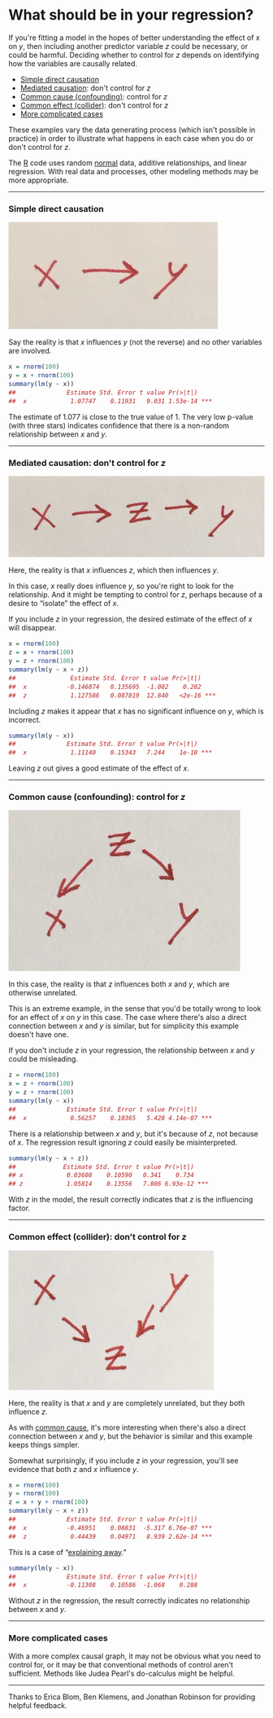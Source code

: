 # What should be in your regression?

If you're fitting a model in the hopes of better understanding the
effect of _x_ on _y_, then including another predictor variable _z_
could be necessary, or could be harmful. Deciding whether to control
for _z_ depends on identifying how the variables are causally related.

 * [Simple direct causation](#direct)
 * [Mediated causation](#mediated): don't control for _z_
 * [Common cause (confounding)](#common_cause): control for _z_
 * [Common effect (collider)](#common_effect): don't control for _z_
 * [More complicated cases](#complicated)

These examples vary the data generating process (which isn't possible
in practice) in order to illustrate what happens in each case when you
do or don't control for _z_.

The [R][] code uses random [normal][] data, additive relationships,
and linear regression. With real data and processes, other modeling
methods may be more appropriate.

[R]: https://www.r-project.org/about.html
[normal]: https://en.wikipedia.org/wiki/Normal_distribution


---

### <a name="direct"></a>Simple direct causation

![x -> y](direct.png)

Say the reality is that _x_ influences _y_ (not the reverse) and no
other variables are involved.

<!-- set.seed(99) -->

```r
x = rnorm(100)
y = x + rnorm(100)
summary(lm(y ~ x))
##              Estimate Std. Error t value Pr(>|t|)
##  x            1.07747    0.11931   9.031 1.53e-14 ***
```

The estimate of 1.077 is close to the true value of 1. The very low
p-value (with three stars) indicates confidence that there is a
non-random relationship between _x_ and _y_.


---

### <a name="mediated"></a>Mediated causation: don't control for _z_

![x -> z -> y](mediated.png)

Here, the reality is that _x_ influences _z_, which then influences
_y_.

In this case, _x_ really does influence _y_, so you're right to look
for the relationship. And it might be tempting to control for _z_,
perhaps because of a desire to “isolate” the effect of _x_.

If you include _z_ in your regression, the desired estimate of the
effect of _x_ will disappear.

<!-- set.seed(101) -->

```r
x = rnorm(100)
z = x + rnorm(100)
y = z + rnorm(100)
summary(lm(y ~ x + z))
##               Estimate Std. Error t value Pr(>|t|)
##  x           -0.146874   0.135695  -1.082    0.282
##  z            1.127586   0.087819  12.840   <2e-16 ***
```

Including _z_ makes it appear that _x_ has no significant influence on
_y_, which is incorrect.

```r
summary(lm(y ~ x))
##              Estimate Std. Error t value Pr(>|t|)
##  x            1.11140    0.15343   7.244    1e-10 ***
```

Leaving _z_ out gives a good estimate of the effect of _x_.


---

### <a name="common_cause"></a>Common cause (confounding): control for _z_

![x <- z -> y](common_cause.png)

In this case, the reality is that _z_ influences both _x_ and _y_,
which are otherwise unrelated.

This is an extreme example, in the sense that you'd be totally wrong
to look for an effect of _x_ on _y_ in this case. The case where
there's also a direct connection between _x_ and _y_ is similar, but
for simplicity this example doesn't have one.

If you don't include _z_ in your regression, the relationship between
_x_ and _y_ could be misleading.

<!-- set.seed(103) -->

```r
z = rnorm(100)
x = z + rnorm(100)
y = z + rnorm(100)
summary(lm(y ~ x))
##              Estimate Std. Error t value Pr(>|t|)
##  x            0.56257    0.10365   5.428 4.14e-07 ***
```

There is a relationship between _x_ and _y_, but it's because of _z_,
not because of _x_. The regression result ignoring _z_ could easily be
misinterpreted.

```r
summary(lm(y ~ x + z))
##             Estimate Std. Error t value Pr(>|t|)
## x            0.03608    0.10590   0.341    0.734
## z            1.05814    0.13556   7.806 6.93e-12 ***
```

With _z_ in the model, the result correctly indicates that _z_ is the
influencing factor.


---

### <a name="common_effect"></a>Common effect (collider): don't control for _z_

![x -> z <- y](collider.png)

Here, the reality is that _x_ and _y_ are completely unrelated, but
they both influence _z_.

As with [common cause](#common_cause), it's more interesting when
there's also a direct connection between _x_ and _y_, but the behavior
is similar and this example keeps things simpler.

Somewhat surprisingly, if you include _z_ in your regression, you'll
see evidence that both _z_ and _x_ influence _y_.

<!-- set.seed(105) -->

```r
x = rnorm(100)
y = rnorm(100)
z = x + y + rnorm(100)
summary(lm(y ~ x + z))
##              Estimate Std. Error t value Pr(>|t|)
##  x           -0.46951    0.08831  -5.317 6.76e-07 ***
##  z            0.44439    0.04971   8.939 2.62e-14 ***
```

This is a case of “[explaining away][].”

[explaining away]: https://www.researchgate.net/publication/3192123_Explaining_explaining_away%27

```r
summary(lm(y ~ x))
##              Estimate Std. Error t value Pr(>|t|)
##  x           -0.11308    0.10586  -1.068    0.288
```

Without _z_ in the regression, the result correctly indicates no
relationship between _x_ and _y_.


---

### <a name="complicated"></a>More complicated cases

With a more complex causal graph, it may not be obvious what you need
to control for, or it may be that conventional methods of control
aren't sufficient. Methods like Judea Pearl's do-calculus might be
helpful.


---

Thanks to Erica Blom, Ben Klemens, and Jonathan Robinson for providing
helpful feedback.
